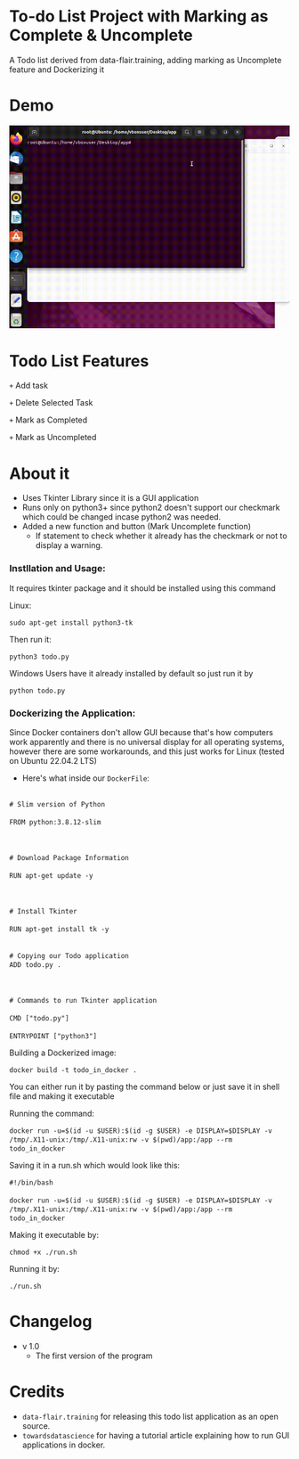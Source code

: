 # To-do List Project with Marking as Complete & Uncomplete
A Todo list derived from data-flair.training, adding marking as Uncomplete feature and Dockerizing it

# Demo
![](demo.gif)

# Todo List Features
<code>+</code> Add task

<code>+</code> Delete Selected Task

<code>+</code> Mark as Completed

<code>+</code> Mark as Uncompleted


# About it
 
- Uses Tkinter Library since it is a GUI application
- Runs only on python3+ since python2 doesn't support our checkmark which could be changed incase python2 was needed.
- Added a new function and button (Mark Uncomplete function)
  - If statement to check whether it already has the checkmark or not to display a warning.


### Instllation and Usage: 

It requires tkinter package and it should be installed using this command

Linux: 
```
sudo apt-get install python3-tk
```

Then run it:

```
python3 todo.py
```

Windows Users have it already installed by default so just run it by
```
python todo.py
```

### Dockerizing the Application:
Since Docker containers don't allow GUI because that's how computers work apparently and there is no universal display for all operating systems, however there are some workarounds, and this just works for Linux (tested on Ubuntu 22.04.2 LTS)

- Here's what inside our `DockerFile`:
```

# Slim version of Python

FROM python:3.8.12-slim



# Download Package Information

RUN apt-get update -y



# Install Tkinter

RUN apt-get install tk -y


# Copying our Todo application
ADD todo.py .



# Commands to run Tkinter application

CMD ["todo.py"]

ENTRYPOINT ["python3"]

```
Building a Dockerized image: 

```
docker build -t todo_in_docker .
```

You can either run it by pasting the command below or just save it in shell file and making it executable

Running the command: 
```
docker run -u=$(id -u $USER):$(id -g $USER) -e DISPLAY=$DISPLAY -v /tmp/.X11-unix:/tmp/.X11-unix:rw -v $(pwd)/app:/app --rm todo_in_docker
```

Saving it in a run.sh which would look like this: 
```
#!/bin/bash

docker run -u=$(id -u $USER):$(id -g $USER) -e DISPLAY=$DISPLAY -v /tmp/.X11-unix:/tmp/.X11-unix:rw -v $(pwd)/app:/app --rm todo_in_docker
```
Making it executable by:

```
chmod +x ./run.sh
```
Running it by:
```
./run.sh
```
# Changelog
- v 1.0
  - The first version of the program

# Credits

- `data-flair.training` for releasing this todo list application as an open source.
- `towardsdatascience` for having a tutorial article explaining how to run GUI applications in docker.



